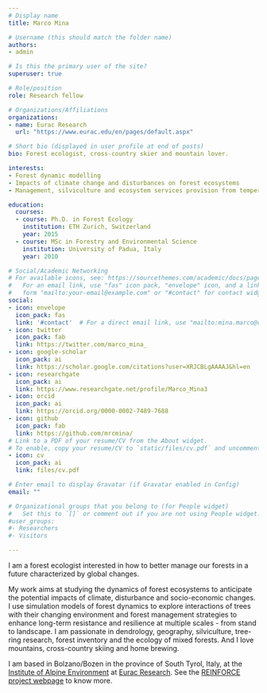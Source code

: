 ```yaml
---
# Display name
title: Marco Mina

# Username (this should match the folder name)
authors:
- admin

# Is this the primary user of the site?
superuser: true

# Role/position
role: Research fellow

# Organizations/Affiliations
organizations:
- name: Eurac Research
  url: "https://www.eurac.edu/en/pages/default.aspx"

# Short bio (displayed in user profile at end of posts)
bio: Forest ecologist, cross-country skier and mountain lover.

interests:
- Forest dynamic modelling
- Impacts of climate change and disturbances on forest ecosystems
- Management, silviculture and ecosystem services provision from temperate forests

education:
  courses:
  - course: Ph.D. in Forest Ecology
    institution: ETH Zurich, Switzerland
    year: 2015
  - course: MSc in Forestry and Environmental Science
    institution: University of Padua, Italy
    year: 2010

# Social/Academic Networking
# For available icons, see: https://sourcethemes.com/academic/docs/page-builder/#icons
#   For an email link, use "fas" icon pack, "envelope" icon, and a link in the
#   form "mailto:your-email@example.com" or "#contact" for contact widget.
social:
- icon: envelope
  icon_pack: fas
  link: '#contact'  # For a direct email link, use "mailto:mina.marco@courrier.uqam.ca".
- icon: twitter
  icon_pack: fab
  link: https://twitter.com/marco_mina_
- icon: google-scholar
  icon_pack: ai
  link: https://scholar.google.com/citations?user=XRJCBLgAAAAJ&hl=en
- icon: researchgate
  icon_pack: ai
  link: https://www.researchgate.net/profile/Marco_Mina3
- icon: orcid
  icon_pack: ai
  link: https://orcid.org/0000-0002-7489-7688 
- icon: github
  icon_pack: fab
  link: https://github.com/mrcmina/
# Link to a PDF of your resume/CV from the About widget.
# To enable, copy your resume/CV to `static/files/cv.pdf` and uncomment the lines below.
- icon: cv
  icon_pack: ai
  link: files/cv.pdf

# Enter email to display Gravatar (if Gravatar enabled in Config)
email: ""

# Organizational groups that you belong to (for People widget)
#   Set this to `[]` or comment out if you are not using People widget.
#user_groups:
#- Researchers
#- Visitors

---
```


I am a forest ecologist interested in how to better manage our forests in a future characterized by global changes.  

My work aims at studying the dynamics of forest ecosystems to anticipate the potential impacts of climate, disturbance and socio-economic changes. I use simulation models of forest dynamics to explore interactions of trees with their changing environment and forest management strategies to enhance long-term resistance and resilience at multiple scales - from stand to landscape. I am passionate in dendrology, geography, silviculture, tree-ring research, forest inventory and the ecology of mixed forests. And I love mountains, cross-country skiing and home brewing. 

I am based in Bolzano/Bozen in the province of South Tyrol, Italy, at the [Institute of Alpine Environment](https://www.eurac.edu/en/research/mountains/alpenv/Pages/default.aspx) at [Eurac Research](https://www.eurac.edu/). See the [REINFORCE project webpage](https://www.marco-mina.com/project/reinforce/) to know more.
